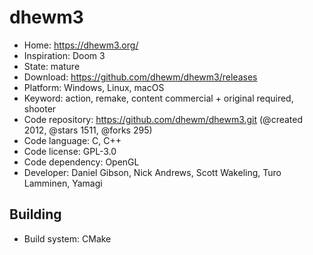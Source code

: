# dhewm3

- Home: https://dhewm3.org/
- Inspiration: Doom 3
- State: mature
- Download: https://github.com/dhewm/dhewm3/releases
- Platform: Windows, Linux, macOS
- Keyword: action, remake, content commercial + original required, shooter
- Code repository: https://github.com/dhewm/dhewm3.git (@created 2012, @stars 1511, @forks 295)
- Code language: C, C++
- Code license: GPL-3.0
- Code dependency: OpenGL
- Developer: Daniel Gibson, Nick Andrews, Scott Wakeling, Turo Lamminen, Yamagi

## Building

- Build system: CMake
